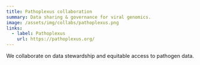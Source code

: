 ```yaml
---
title: Pathoplexus collaboration
summary: Data sharing & governance for viral genomics.
image: /assets/img/collabs/pathoplexus.png
links:
  - label: Pathoplexus
    url: https://pathoplexus.org/
---
```

We collaborate on data stewardship and equitable access to pathogen data.
